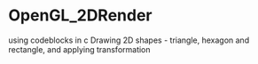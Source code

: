 # OpenGL_2DRender

using codeblocks in c
Drawing 2D shapes - triangle, hexagon and rectangle, and applying transformation
